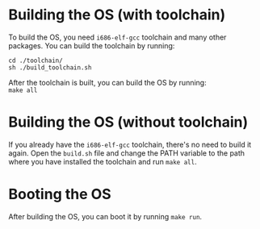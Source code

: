 # Building the OS (with toolchain)
To build the OS, you need `i686-elf-gcc` toolchain and many other packages. You can build the toolchain by running:
```
cd ./toolchain/ 
sh ./build_toolchain.sh
```

After the toolchain is built, you can build the OS by running: <br/>
`make all`

# Building the OS (without toolchain)
If you already have the `i686-elf-gcc` toolchain, there's no need to build it again. Open the `build.sh` file and change the PATH variable to the path 
where you have installed the toolchain and run `make all`.

# Booting the OS
After building the OS, you can boot it by running `make run`.

